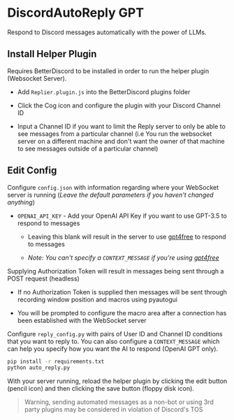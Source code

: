 # DiscordAutoReply GPT
Respond to Discord messages automatically with the power of LLMs.

## Install Helper Plugin
Requires BetterDiscord to be installed in order to run the helper plugin (Websocket Server).
- Add `Replier.plugin.js` into the BetterDiscord plugins folder

- Click the Cog icon and configure the plugin with your Discord Channel ID

- Input a Channel ID if you want to limit the Reply server to only be able to see messages from a particular channel (i.e You run the websocket server on a different machine and don't want the owner of that machine to see messages outside of a particular channel)

## Edit Config
Configure `config.json` with information regarding where your WebSocket server is running (*Leave the default parameters if you haven't changed anything*)
- `OPENAI_API_KEY` - Add your OpenAI API Key if you want to use GPT-3.5 to respond to messages

    - Leaving this blank will result in the server to use [gpt4free](https://github.com/xtekky/gpt4free) to respond to messages

    - *Note: You can't specify a `CONTEXT_MESSAGE` if you're using [gpt4free](https://github.com/xtekky/gpt4free)*

Supplying Authorization Token will result in messages being sent through a POST request (headless)

- If no Authorization Token is supplied then messages will be sent through recording window position and macros using pyautogui

- You will be prompted to configure the macro area after a connection has been established with the WebSocket server

Configure `reply_config.py` with pairs of User ID and Channel ID conditions that you want to reply to. You can also configure a `CONTEXT_MESSAGE` which can help you specify how you want the AI to respond (OpenAI GPT only).

```bash
pip install -r requirements.txt
python auto_reply.py
```
With your server running, reload the helper plugin by clicking the edit button (pencil icon) and then clicking the save button (floppy disk icon).

> Warning, sending automated messages as a non-bot or using 3rd party plugins may be considered in violation of Discord's TOS

